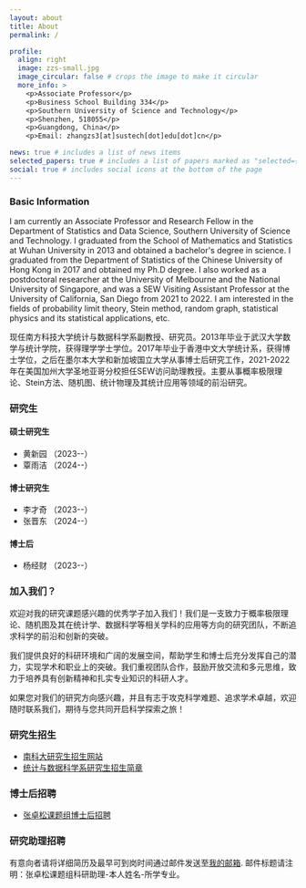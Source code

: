 ```yaml
---
layout: about
title: About
permalink: /

profile:
  align: right
  image: zzs-small.jpg
  image_circular: false # crops the image to make it circular
  more_info: >
    <p>Associate Professor</p>
    <p>Business School Building 334</p>
    <p>Southern University of Science and Technology</p>
    <p>Shenzhen, 518055</p>
    <p>Guangdong, China</p>
    <p>Email: zhangzs3[at]sustech[dot]edu[dot]cn</p>

news: true # includes a list of news items
selected_papers: true # includes a list of papers marked as "selected={true}"
social: true # includes social icons at the bottom of the page
---
```


### Basic Information

I am currently an Associate Professor and Research Fellow in the Department of Statistics and Data Science, Southern University of Science and Technology. I graduated from the School of Mathematics and Statistics at Wuhan University in 2013 and obtained a bachelor's degree in science. I graduated from the Department of Statistics of the Chinese University of Hong Kong in 2017 and obtained my Ph.D degree. I also worked as a postdoctoral researcher at the University of Melbourne and the National University of Singapore, and was a SEW Visiting Assistant Professor at the University of California, San Diego from 2021 to 2022. I am interested in the fields of probability limit theory, Stein method, random graph, statistical physics and its statistical applications, etc.

现任南方科技大学统计与数据科学系副教授、研究员。2013年毕业于武汉大学数学与统计学院，获得理学学士学位。2017年毕业于香港中文大学统计系，获得博士学位，之后在墨尔本大学和新加坡国立大学从事博士后研究工作，2021-2022年在美国加州大学圣地亚哥分校担任SEW访问助理教授。主要从事概率极限理论、Stein方法、随机图、统计物理及其统计应用等领域的前沿研究。

### 研究生

#### 硕士研究生

- 黄新园 （2023--）
- 覃雨洁 （2024--）

#### 博士研究生

- 李才奇 （2023--）
- 张晋东 （2024--）

#### 博士后

- 杨经财 （2023--）

### 加入我们？

欢迎对我的研究课题感兴趣的优秀学子加入我们！我们是一支致力于概率极限理论、随机图及其在统计学、数据科学等相关学科的应用等方向的研究团队，不断追求科学的前沿和创新的突破。

我们提供良好的科研环境和广阔的发展空间，帮助学生和博士后充分发挥自己的潜力，实现学术和职业上的突破。我们重视团队合作，鼓励开放交流和多元思维，致力于培养具有创新精神和扎实专业知识的科研人才。

如果您对我们的研究方向感兴趣，并且有志于攻克科学难题、追求学术卓越，欢迎随时联系我们，期待与您共同开启科学探索之旅！

### 研究生招生

- [南科大研究生招生网站](https://gs.sustech.edu.cn/#/admission/index)
- [统计与数据科学系研究生招生简章](https://stat-ds.sustech.edu.cn/portal/graduate/chapter)

### 博士后招聘

- [张卓松课题组博士后招聘](https://mp.weixin.qq.com/s/W-znoNUgKpiPlr9FNyIZWQ)

### 研究助理招聘

有意向者请将详细简历及最早可到岗时间通过邮件发送至[我的邮箱](mailto:zhangzs3@sustech.edu.cn).
邮件标题请注明：张卓松课题组科研助理-本人姓名-所学专业。
